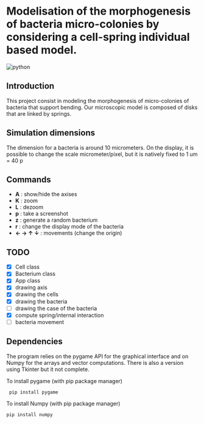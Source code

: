# Modelisation of the morphogenesis of bacteria micro-colonies by considering a cell-spring individual based model. 

![python](https://img.shields.io/badge/langage-Python-yellow)

## Introduction

This project consist in modeling the morphogenesis of micro-colonies of bacteria that support bending.
Our microscopic model is composed of disks that are linked by springs.

## Simulation dimensions

The dimension for a bacteria is around 10 micrometers. On the display, it is possible to change the scale micrometer/pixel, but it is natively fixed to 1 um = 40 p


## Commands
- **A** : show/hide the axises
- **K** : zoom
- **L** : dezoom
- **p** : take a screenshot
- **z** : generate a random bacterium
- **r** : change the display mode of the bacteria
- **← → ↑ ↓** : movements (change the origin)

## TODO

- [X] Cell class
- [X] Bacterium class
- [X] App class
- [X] drawing axis
- [X] drawing the cells
- [X] drawing the bacteria
- [ ] drawing the case of the bacteria
- [X] compute spring/internal interaction
- [ ] bacteria movement

## Dependencies

The program relies on the pygame API for the graphical interface and on Numpy for the arrays and vector computations. There is also a version using Tkinter but it not complete.

To install pygame (with pip package manager)

``` pip install pygame```

To install Numpy (with pip package manager)

``` pip install numpy ```
